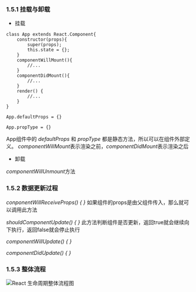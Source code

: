 ### 1.5.1 挂载与卸载
* 挂载

```
class App extends React.Component{
	constructor(props){
		super(props);
		this.state = {};
	}			
	componentWillMount(){
		//...
	}
	componentDidMount(){
		//...
	}
	render() {
		//...
	}
}
```

`App.defaultProps = {}`

`App.propType = {}`

App组件中的 *defaultProps* 和 *propType* 都是静态方法，所以可以在组件外部定义。
*componentWillMount*表示渲染之前，*componentDidMount*表示渲染之后

* 卸载

*componentWillUnmount*方法

### 1.5.2 数据更新过程

*conponentWillReceiveProps() { }* 
如果组件的props是由父组件传入，那么就可以调用此方法 

*shouldComponentUpdate() { }*
此方法判断组件是否更新，返回true就会继续向下执行，返回false就会停止执行

*componentWillUpdate() { }*

*componentDidUpdate() { }*

### 1.5.3 整体流程
![React 生命周期整体流程图](http://static.open-open.com/lib/uploadImg/20151028/20151028165606_134.jpg)



